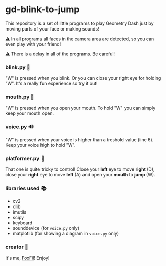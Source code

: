 # gd-blink-to-jump

This repository is a set of little programs to play Geometry Dash just by moving parts of your face or making sounds!

⚠️ In all programs all faces in the camera area are detected, so you can even play with your friend!

⚠️ There is a delay in all of the programs. Be careful!
### blink.py 👀

"W" is pressed when you blink. Or you can close your right eye for holding "W". It's a really fun experience so try it out!

### mouth.py 👄

"W" is pressed when you open your mouth. To hold "W" you can simply keep your mouth open.

### voice.py 🔊

"W" is pressed when your voice is higher than a treshold value (line 6). Keep your voice high to hold "W".

### platformer.py 🤩

That one is quite tricky to control! Close your **left** eye to move **right** (D), close your **right** eye to move **left** (A) and open your **mouth** to **jump** (W).

### libraries used 📚

- cv2
- dlib
- imutils
- scipy
- keyboard
- sounddevice (for `voice.py` only)
- matplotlib (for showing a diagram in `voice.py` only)

### creator 🧡

It's me, [FoxFil](https://github.com/FoxFil)! Enjoy!
